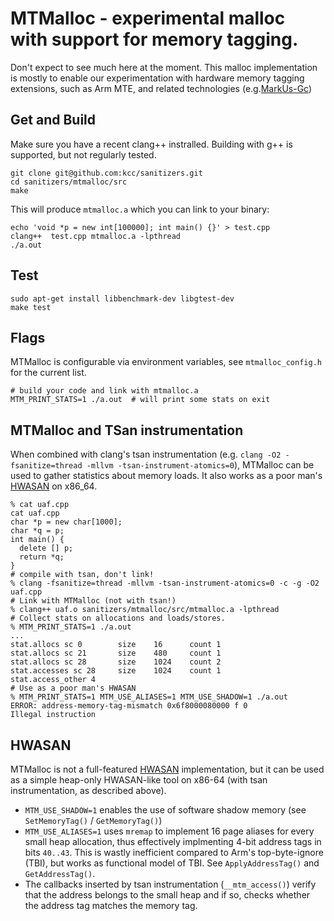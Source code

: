 # MTMalloc - experimental malloc with support for memory tagging.

Don't expect to see much here at the moment.
This malloc implementation is mostly to enable our experimentation
with hardware memory tagging extensions, such as Arm MTE, and related technologies
(e.g.[MarkUs-Gc](https://github.com/kcc/sanitizers/blob/master/hwaddress-sanitizer/MarkUs-GC.md))

## Get and Build
Make sure you have a recent clang++ instralled.
Building with g++ is supported, but not regularly tested.
```
git clone git@github.com:kcc/sanitizers.git
cd sanitizers/mtmalloc/src
make
```

This will produce `mtmalloc.a` which you can link to your binary:

```
echo 'void *p = new int[100000]; int main() {}' > test.cpp
clang++  test.cpp mtmalloc.a -lpthread
./a.out
```


## Test
```
sudo apt-get install libbenchmark-dev libgtest-dev
make test

```

## Flags
MTMalloc is configurable via environment variables, see `mtmalloc_config.h` for the current list.

```
# build your code and link with mtmalloc.a
MTM_PRINT_STATS=1 ./a.out  # will print some stats on exit
```

## MTMalloc and TSan instrumentation
When combined with clang's tsan instrumentation (e.g. `clang -O2 -fsanitize=thread -mllvm -tsan-instrument-atomics=0`), 
MTMalloc can be used to gather statistics about memory loads. 
It also works as a poor man's [HWASAN](https://clang.llvm.org/docs/HardwareAssistedAddressSanitizerDesign.html) on x86_64. 

```
% cat uaf.cpp
cat uaf.cpp 
char *p = new char[1000];
char *q = p;
int main() {
  delete [] p;
  return *q;
}
# compile with tsan, don't link!
% clang -fsanitize=thread -mllvm -tsan-instrument-atomics=0 -c -g -O2 uaf.cpp
# Link with MTMalloc (not with tsan!)
% clang++ uaf.o sanitizers/mtmalloc/src/mtmalloc.a -lpthread 
# Collect stats on allocations and loads/stores.
% MTM_PRINT_STATS=1 ./a.out 
...
stat.allocs sc 0        size    16      count 1
stat.allocs sc 21       size    480     count 1
stat.allocs sc 28       size    1024    count 2
stat.accesses sc 28     size    1024    count 1
stat.access_other 4
# Use as a poor man's HWASAN
% MTM_PRINT_STATS=1 MTM_USE_ALIASES=1 MTM_USE_SHADOW=1 ./a.out 
ERROR: address-memory-tag-mismatch 0x6f8000080000 f 0
Illegal instruction
```

## HWASAN 
MTMalloc is not a full-featured [HWASAN](https://clang.llvm.org/docs/HardwareAssistedAddressSanitizerDesign.html) implementation,
but it can be used as a simple heap-only HWASAN-like tool on x86-64 (with tsan instrumentation, as described above). 
* `MTM_USE_SHADOW=1` enables the use of software shadow memory (see `SetMemoryTag()` / `GetMemoryTag()`)
* `MTM_USE_ALIASES=1` uses `mremap` to implement 16 page aliases for every small heap allocation, thus effectively implmenting 4-bit address tags in bits `40..43`. This is wastly inefficient compared to Arm's top-byte-ignore (TBI), but works as functional model of TBI. See `ApplyAddressTag()` and `GetAddressTag()`. 
* The callbacks inserted by tsan instrumentation (`__mtm_access()`) verify that the address belongs to the small heap and if so, checks whether the address tag matches the memory tag.
